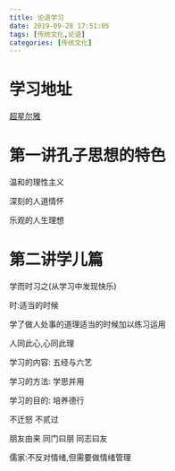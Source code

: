 ```yaml
---
title: 论语学习
date: 2019-09-28 17:51:05
tags: [传统文化,论语]
categories: [传统文化]
---
```


# 学习地址
[超星尔雅](https://mooc1.chaoxing.com/ztnodedetailcontroller/visitnodedetail?courseId=201598687&knowledgeId=124210600&_from_=)

# 第一讲孔子思想的特色

温和的理性主义

深刻的人道情怀

乐观的人生理想

# 第二讲学儿篇

学而时习之(从学习中发现快乐)

时:适当的时候

学了做人处事的道理适当的时候加以练习运用

人同此心,心同此理

学习的内容: 五经与六艺

学习的方法: 学思并用

学习的目的: 培养德行

不迁怒 不贰过

朋友由来
同门曰朋
同志曰友

儒家:不反对情绪,但需要做情绪管理




